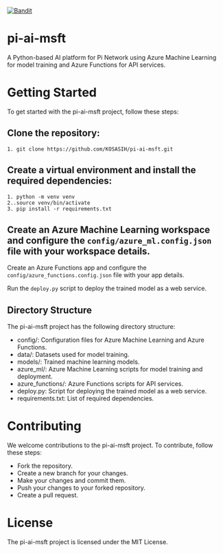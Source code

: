 [![Bandit](https://github.com/KOSASIH/pi-ai-msft/actions/workflows/bandit.yml/badge.svg)](https://github.com/KOSASIH/pi-ai-msft/actions/workflows/bandit.yml)

# pi-ai-msft

A Python-based AI platform for Pi Network using Azure Machine Learning for model training and Azure Functions for API services.

# Getting Started

To get started with the pi-ai-msft project, follow these steps:

## Clone the repository:

```
1. git clone https://github.com/KOSASIH/pi-ai-msft.git
```

## Create a virtual environment and install the required dependencies:

```
1. python -m venv venv
2..source venv/bin/activate
3. pip install -r requirements.txt
```

## Create an Azure Machine Learning workspace and configure the `config/azure_ml.config.json` file with your workspace details.

Create an Azure Functions app and configure the `config/azure_functions.config.json` file with your app details.

Run the `deploy.py` script to deploy the trained model as a web service.

## Directory Structure

The pi-ai-msft project has the following directory structure:

- config/: Configuration files for Azure Machine Learning and Azure Functions.
- data/: Datasets used for model training.
- models/: Trained machine learning models.
- azure_ml/: Azure Machine Learning scripts for model training and deployment.
- azure_functions/: Azure Functions scripts for API services.
- deploy.py: Script for deploying the trained model as a web service.
- requirements.txt: List of required dependencies.

# Contributing

We welcome contributions to the pi-ai-msft project. To contribute, follow these steps:

- Fork the repository.
- Create a new branch for your changes.
- Make your changes and commit them.
- Push your changes to your forked repository.
- Create a pull request.

# License

The pi-ai-msft project is licensed under the MIT License.
